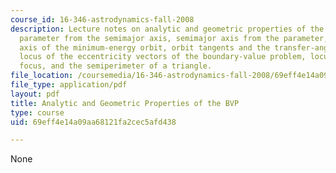 ```yaml
---
course_id: 16-346-astrodynamics-fall-2008
description: Lecture notes on analytic and geometric properties of the BVP, orbital
  parameter from the semimajor axis, semimajor axis from the parameter, semimajor
  axis of the minimum-energy orbit, orbit tangents and the transfer-angle bisector,
  locus of the eccentricity vectors of the boundary-value problem, locus of the vacant
  focus, and the semiperimeter of a triangle.
file_location: /coursemedia/16-346-astrodynamics-fall-2008/69eff4e14a09aa68121fa2cec5afd438_lec_08.pdf
file_type: application/pdf
layout: pdf
title: Analytic and Geometric Properties of the BVP
type: course
uid: 69eff4e14a09aa68121fa2cec5afd438

---
```

None